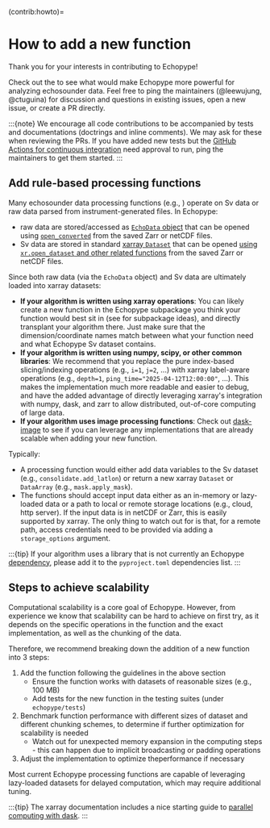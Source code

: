 (contrib:howto)=
# How to add a new function

Thank you for your interests in contributing to Echopype!

Check out the [](contrib:roadmap) to see what would make Echopype more powerful for analyzing echosounder data. Feel free to ping the maintainers (@leewujung, @ctuguina) for discussion and questions in existing issues, open a new issue, or create a PR directly.

:::{note}
We encourage all code contributions to be accompanied by tests and documentations (doctrings and inline comments).
We may ask for these when reviewing the PRs.
If you have added new tests but the [GitHub Actions for continuous integration](contrib:setup_CI) need approval to run, ping the maintainers to get them started.
:::



## Add rule-based processing functions

Many echosounder data processing functions (e.g., [](contrib:roadmap_algorithms)) operate on Sv data or raw data parsed from instrument-generated files. In Echopype:
- raw data are stored/accessed as [`EchoData` object](data-format:echodata-object) that can be opened using [`open_converted`](function:open-converted) from the saved Zarr or netCDF files.
- Sv data are stored in standard [xarray `Dataset`](https://docs.xarray.dev/en/latest/user-guide/data-structures.html#dataset) that can be opened [using `xr.open_dataset` and other related functions](https://docs.xarray.dev/en/stable/user-guide/io.html) from the saved Zarr or netCDF files.

Since both raw data (via the `EchoData` object) and Sv data are ultimately loaded into xarray datasets:
- **If your algorithm is written using xarray operations**: You can likely create a new function in the Echopype subpackage you think your function would best sit in (see [](contrib:roadmap_algorithms) for subpackage ideas), and directly transplant your algorithm there. Just make sure that the dimension/coordinate names match between what your function need and what Echopype Sv dataset contains.
- **If your algorithm is written using numpy, scipy, or other common libraries**: We recommend that you replace the pure index-based slicing/indexing operations (e.g., `i=1`, `j=2`, ...) with xarray label-aware operations (e.g., `depth=1`, `ping_time="2025-04-12T12:00:00"`, ...). This makes the implementation much more readable and easier to debug, and have the added advantage of directly leveraging xarray's integration with numpy, dask, and zarr to allow distributed, out-of-core computing of large data.
- **If your algorithm uses image processing functions**: Check out [dask-image](https://image.dask.org/en/stable/) to see if you can leverage any implementations that are already scalable when adding your new function.

Typically:
- A processing function would either add data variables to the Sv dataset (e.g., `consolidate.add_latlon`) or return a new xarray `Dataset` or `DataArray` (e.g., `mask.apply_mask`).
- The functions should accept input data either as an in-memory or lazy-loaded data or a path to local or remote storage locations (e.g., cloud, http server). If the input data is in netCDF or Zarr, this is easily supported by xarray. The only thing to watch out for is that, for a remote path, access credentials need to be provided via adding a `storage_options` argument.

:::{tip}
If your algorithm uses a library that is not currently an Echopype [dependency](https://github.com/OSOceanAcoustics/echopype/blob/main/pyproject.toml), please add it to the `pyproject.toml` dependencies list.
:::






## Steps to achieve scalability

Computational scalability is a core goal of Echopype. However, from experience we know that scalability can be hard to achieve on first try, as it depends on the specific operations in the function and the exact implementation, as well as the chunking of the data.

Therefore, we recommend breaking down the addition of a new function into 3 steps:
1. Add the function following the guidelines in the above section
    - Ensure the function works with datasets of reasonable sizes (e.g., 100 MB)
    - Add tests for the new function in the testing suites (under `echopype/tests`)
2. Benchmark function performance with different sizes of dataset and different chunking schemes, to determine if further optimization for scalability is needed
    - Watch out for unexpected memory expansion in the computing steps - this can happen due to implicit broadcasting or padding operations
3. Adjust the implementation to optimize theperformance if necessary

Most current Echopype processing functions are capable of leveraging lazy-loaded datasets for delayed computation, which may require additional tuning.

:::{tip}
The xarray documentation includes a nice starting guide to [parallel computing with dask](https://docs.xarray.dev/en/latest/user-guide/dask.html).
:::

